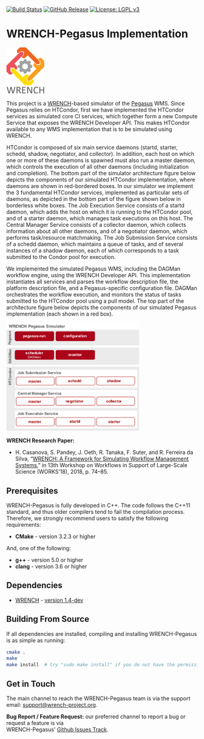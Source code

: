 [![Build Status][travis-badge]][travis-link]
[![GitHub Release][release-badge]][release-link]
[![License: LGPL v3][license-badge]](LICENSE)

# WRENCH-Pegasus Implementation

<img src="https://raw.githubusercontent.com/wrench-project/wrench/master/doc/images/logo-vertical.png" width="100" />

This project is a [WRENCH](http://wrench-project.org)-based simulator of the [Pegasus](https://pegasus.isi.edu) WMS. 
Since Pegasus relies on HTCondor, first we have implemented the HTCondor services as 
simulated core CI services, which together form a new Compute Service that exposes the 
WRENCH Developer API. This makes HTCondor available to any WMS implementation that is 
to be simulated using WRENCH.

HTCondor is composed of six main service daemons (startd, starter, schedd, shadow, 
negotiator, and collector). In addition, each host on which one or more of these 
daemons is spawned must also run a master daemon, which controls the execution of 
all other daemons (including initialization and completion). The bottom part of 
the simulator architecture figure below depicts the components of our simulated 
HTCondor implementation, where daemons are shown in red-bordered boxes. In our simulator 
we implement the 3 fundamental HTCondor services, implemented as particular sets 
of daemons, as depicted in the bottom part of the figure shown below in borderless 
white boxes. The Job Execution Service consists of a startd daemon, which adds the 
host on which it is running to the HTCondor pool, and of a starter daemon, which 
manages task executions on this host. The Central Manager Service consists of a 
collector daemon, which collects information about all other daemons, and of a 
negotiator daemon, which performs task/resource matchmaking. The Job Submission 
Service consists of a schedd daemon, which maintains a queue of tasks, and of 
several instances of a shadow daemon, each of which corresponds to a task submitted 
to the Condor pool for execution.

We implemented the simulated Pegasus WMS, including the DAGMan workflow engine, 
using the WRENCH Developer API. This implementation instantiates all services and 
parses the workflow description file, the platform description file, and a 
Pegasus-specific configuration file. DAGMan orchestrates the workflow execution, 
and monitors the status of tasks submitted to the HTCondor pool using a pull model.
The top part of the architecture figure below depicts the components of our 
simulated Pegasus implementation (each shown in a red box).

<img src="doc/images/wrench-pegasus-architecture.png" width="350" />


**WRENCH Research Paper:**
- H. Casanova, S. Pandey, J. Oeth, R. Tanaka, F. Suter, and R. Ferreira da Silva, “[WRENCH: A Framework for Simulating Workflow Management Systems](http://rafaelsilva.com/wp-content/papercite-data/pdf/casanova-works-2018.pdf),” in 13th Workshop on Workflows in Support of Large-Scale Science (WORKS’18), 2018, p. 74–85.


## Prerequisites

WRENCH-Pegasus is fully developed in C++. The code follows the C++11 standard, and thus older 
compilers tend to fail the compilation process. Therefore, we strongly recommend
users to satisfy the following requirements:

- **CMake** - version 3.2.3 or higher
  
And, one of the following:
- **g++** - version 5.0 or higher
- **clang** - version 3.6 or higher

## Dependencies

- [WRENCH](http://wrench-project.org/) - [version 1.4-dev](https://github.com/wrench-project/wrench)

## Building From Source

If all dependencies are installed, compiling and installing WRENCH-Pegasus is as simple as running:

```bash
cmake .
make
make install  # try "sudo make install" if you do not have the permission to write
```

## Get in Touch

The main channel to reach the WRENCH-Pegasus team is via the support email: 
[support@wrench-project.org](mailto:support@wrench-project.org).

**Bug Report / Feature Request:** our preferred channel to report a bug or request a feature is via  
WRENCH-Pegasus' [Github Issues Track](https://github.com/wrench-project/pegasus/issues).


[travis-badge]:             https://travis-ci.org/wrench-project/pegasus.svg?branch=master
[travis-link]:              https://travis-ci.org/wrench-project/pegasus
[license-badge]:            https://img.shields.io/badge/License-LGPL%20v3-blue.svg
[release-badge]:            https://img.shields.io/github/release/wrench-project/pegasus/all.svg
[release-link]:             https://github.com/wrench-project/pegasus/releases

